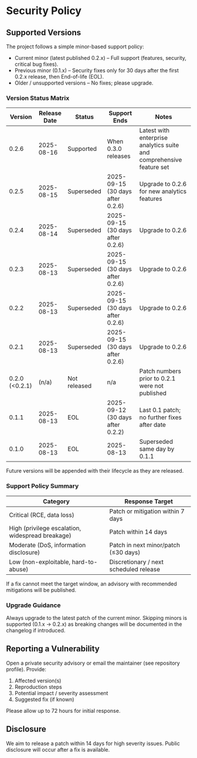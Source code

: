 # Security Policy

## Supported Versions

The project follows a simple minor-based support policy:

* Current minor (latest published 0.2.x) – Full support (features, security, critical bug fixes).
* Previous minor (0.1.x) – Security fixes only for 30 days after the first 0.2.x release, then End-of-life (EOL).
* Older / unsupported versions – No fixes; please upgrade.

### Version Status Matrix

| Version  | Release Date | Status        | Support Ends        | Notes |
|----------|--------------|---------------|---------------------|-------|
| 0.2.6    | 2025-08-16   | Supported     | When 0.3.0 releases | Latest with enterprise analytics suite and comprehensive feature set |
| 0.2.5    | 2025-08-15   | Superseded    | 2025-09-15 (30 days after 0.2.6) | Upgrade to 0.2.6 for new analytics features |
| 0.2.4    | 2025-08-14   | Superseded    | 2025-09-15 (30 days after 0.2.6) | Upgrade to 0.2.6 |
| 0.2.3    | 2025-08-13   | Superseded    | 2025-09-15 (30 days after 0.2.6) | Upgrade to 0.2.6 |
| 0.2.2    | 2025-08-13   | Superseded    | 2025-09-15 (30 days after 0.2.6) | Upgrade to 0.2.6 |
| 0.2.1    | 2025-08-13   | Superseded    | 2025-09-15 (30 days after 0.2.6) | Upgrade to 0.2.6 |
| 0.2.0 (<0.2.1) | (n/a)  | Not released | n/a                 | Patch numbers prior to 0.2.1 were not published |
| 0.1.1    | 2025-08-13   | EOL           | 2025-09-12 (30 days after 0.2.2) | Last 0.1 patch; no further fixes after date |
| 0.1.0    | 2025-08-13   | EOL           | 2025-08-13          | Superseded same day by 0.1.1 |

Future versions will be appended with their lifecycle as they are released.

### Support Policy Summary

| Category      | Response Target                    |
|---------------|------------------------------------|
| Critical (RCE, data loss) | Patch or mitigation within 7 days |
| High (privilege escalation, widespread breakage) | Patch within 14 days |
| Moderate (DoS, information disclosure) | Patch in next minor/patch (≤30 days) |
| Low (non-exploitable, hard-to-abuse) | Discretionary / next scheduled release |

If a fix cannot meet the target window, an advisory with recommended mitigations will be published.

### Upgrade Guidance

Always upgrade to the latest patch of the current minor. Skipping minors is supported (0.1.x → 0.2.x) as breaking changes will be documented in the changelog if introduced.

## Reporting a Vulnerability

Open a private security advisory or email the maintainer (see repository profile). Provide:

1. Affected version(s)
2. Reproduction steps
3. Potential impact / severity assessment
4. Suggested fix (if known)

Please allow up to 72 hours for initial response.

## Disclosure

We aim to release a patch within 14 days for high severity issues. Public disclosure will occur after a fix is available.
